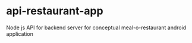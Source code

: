 # api-restaurant-app
Node js API for backend server for conceptual meal-o-restaurant android application
